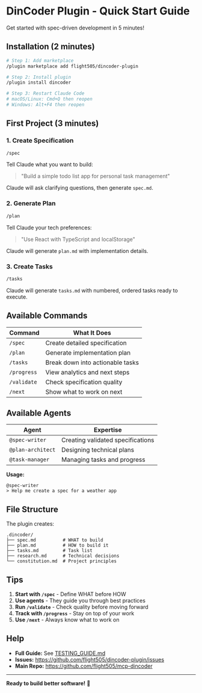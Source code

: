 # DinCoder Plugin - Quick Start Guide

Get started with spec-driven development in 5 minutes!

## Installation (2 minutes)

```bash
# Step 1: Add marketplace
/plugin marketplace add flight505/dincoder-plugin

# Step 2: Install plugin
/plugin install dincoder

# Step 3: Restart Claude Code
# macOS/Linux: Cmd+Q then reopen
# Windows: Alt+F4 then reopen
```

## First Project (3 minutes)

### 1. Create Specification

```bash
/spec
```

Tell Claude what you want to build:
> "Build a simple todo list app for personal task management"

Claude will ask clarifying questions, then generate `spec.md`.

### 2. Generate Plan

```bash
/plan
```

Tell Claude your tech preferences:
> "Use React with TypeScript and localStorage"

Claude will generate `plan.md` with implementation details.

### 3. Create Tasks

```bash
/tasks
```

Claude will generate `tasks.md` with numbered, ordered tasks ready to execute.

## Available Commands

| Command | What It Does |
|---------|-------------|
| `/spec` | Create detailed specification |
| `/plan` | Generate implementation plan |
| `/tasks` | Break down into actionable tasks |
| `/progress` | View analytics and next steps |
| `/validate` | Check specification quality |
| `/next` | Show what to work on next |

## Available Agents

| Agent | Expertise |
|-------|-----------|
| `@spec-writer` | Creating validated specifications |
| `@plan-architect` | Designing technical plans |
| `@task-manager` | Managing tasks and progress |

**Usage:**
```
@spec-writer
> Help me create a spec for a weather app
```

## File Structure

The plugin creates:
```
.dincoder/
├── spec.md          # WHAT to build
├── plan.md          # HOW to build it
├── tasks.md         # Task list
├── research.md      # Technical decisions
└── constitution.md  # Project principles
```

## Tips

1. **Start with `/spec`** - Define WHAT before HOW
2. **Use agents** - They guide you through best practices
3. **Run `/validate`** - Check quality before moving forward
4. **Track with `/progress`** - Stay on top of your work
5. **Use `/next`** - Always know what to work on

## Help

- **Full Guide:** See [TESTING_GUIDE.md](./TESTING_GUIDE.md)
- **Issues:** https://github.com/flight505/dincoder-plugin/issues
- **Main Repo:** https://github.com/flight505/mcp-dincoder

---

**Ready to build better software!** 🚀
